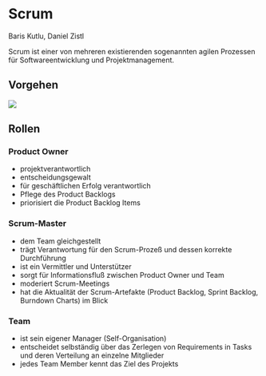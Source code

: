 # Scrum
Baris Kutlu, Daniel Zistl

Scrum ist einer von mehreren existierenden sogenannten agilen Prozessen für Softwareentwicklung und Projektmanagement. 


## Vorgehen
![](http://t3n.de/news/wp-content/uploads/2013/11/Scrum-Prozess-595x297.jpg)

## Rollen
### Product Owner
- projektverantwortlich
- entscheidungsgewalt
- für geschäftlichen Erfolg verantwortlich
- Pflege des Product Backlogs
- priorisiert die Product Backlog Items
### Scrum-Master
- dem Team gleichgestellt
- trägt Verantwortung für den Scrum-Prozeß und dessen korrekte Durchführung
- ist ein Vermittler und Unterstützer
- sorgt für Informationsfluß zwischen Product Owner und Team
- moderiert Scrum-Meetings
- hat die Aktualität der Scrum-Artefakte (Product Backlog, Sprint Backlog, Burndown Charts) im Blick
### Team
- ist sein eigener Manager (Self-Organisation)
- entscheidet selbständig über das Zerlegen von Requirements in Tasks und deren Verteilung an einzelne Mitglieder
- jedes Team Member kennt das Ziel des Projekts